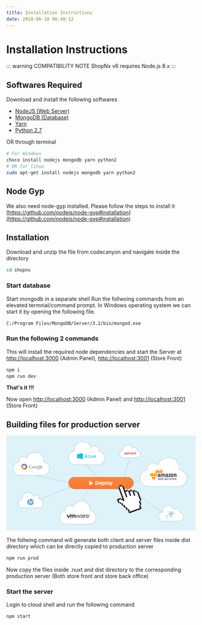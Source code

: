 ```yaml
---
title: Installation Instructions
date: 2018-06-18 06:40:12
---
```


# Installation Instructions
::: warning COMPATIBILITY NOTE
ShopNx v6 requires Node.js 8.x
:::

## Softwares Required
Download and install the following softwares
- [NodeJS (Web Server)](https://nodejs.org/en/)
- [MongoDB (Database)](https://www.mongodb.com/)
- [Yarn](https://yarnpkg.com/en/docs/install)
- [Python 2.7](https://www.python.org/downloads/release/python-2715/)

OR through terminal
``` bash
# For Windows
choco install nodejs mongodb yarn python2
# OR for linux
sudo apt-get install nodejs mongodb yarn python2
```

## Node Gyp
We also need node-gyp installed. Please follow the steps to install it
[https://github.com/nodejs/node-gyp#installation](https://github.com/nodejs/node-gyp#installation)

## Installation
Download and unzip the file from codecanyon and navigate inside the directory

``` bash
cd shopnx
```
### Start database
Start mongodb in a separate shell
Run the follwoing commands from an elevated termnial/command prompt. In Windows operating system we can start it by opening the following file.
  ``` bash
  C:/Program Files/MongoDB/Server/3.2/bin/mongod.exe
  ```  

### Run the following 2 commands
  This will install the required node dependencies and start the Server at [http://localhost:3000](http://localhost:3000) (Admin Panel), [http://localhost:3001](http://localhost:3001) (Store Front) 
  ``` bash
npm i
npm run dev
  ```  
**That's it !!!**

Now open [http://localhost:3000](http://localhost:3000) (Admin Panel) and [http://localhost:3001](http://localhost:3001) (Store Front) 


## Building files for production server

<img src="./img/deploy.png" alt="deployment"/>

The follwing command will generate both client and server files inside dist directory which can be directly copied to production server
  ``` bash
npm run prod
  ```  
Now copy the files inside .nuxt and dist directory to the corresponding production server (Both store front and store back office)

### Start the server
Login to cloud shell and run the following command
  ``` bash
npm start
  ```  

